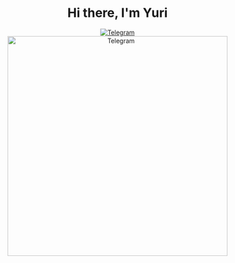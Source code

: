 <div id="header" align="center">
 <h1>Hi there, I'm Yuri</h1>
</div>
<div id="socials" align="center">
 <a href="https://t.me/istrebitel_antox">
  <img src="https://img.shields.io/badge/Telegram-blue?style=for-the-badge&logo=telegram&logoColor=white" alt="Telegram"/>
 </a>
</div>
<div id="cat" align="center">
 <img src="https://github.com/istrebitelantox/photo/blob/main/IMG_20230309_155200.jpg" alt="Telegram" height=500/>
</div>
